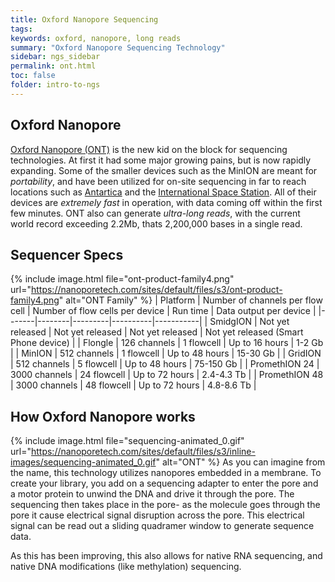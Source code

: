 ```yaml
---
title: Oxford Nanopore Sequencing
tags: 
keywords: oxford, nanopore, long reads
summary: "Oxford Nanopore Sequencing Technology"
sidebar: ngs_sidebar
permalink: ont.html
toc: false
folder: intro-to-ngs
---
```


## Oxford Nanopore
[Oxford Nanopore (ONT)](https://nanoporetech.com/) is the new kid on the block for sequencing technologies. At first it had some major growing pains, but is now rapidly expanding. Some of the smaller devices such as the MinION are meant for *portability*, and have been utilized for on-site sequencing in far to reach locations such as [Antartica](https://nanoporetech.com/resource-centre/real-time-dna-sequencing-antarctic-dry-valleys-using-oxford-nanopore-sequencer) and the [International Space Station](https://www.nature.com/articles/s41598-017-18364-0). All of their devices are *extremely fast* in operation, with data coming off within the first few minutes. ONT also can generate *ultra-long reads*, with the current world record exceeding 2.2Mb, thats 2,200,000 bases in a single read. 

## Sequencer Specs
{% include image.html file="ont-product-family4.png" url="https://nanoporetech.com/sites/default/files/s3/ont-product-family4.png" alt="ONT Family" %}
| Platform | Number of channels per flow cell | Number of flow cells per device | Run time | Data output per device |
|-------|--------|---------|----------|-----------|
| SmidgION | Not yet released | Not yet released | Not yet released | Not yet released (Smart Phone device) |
| Flongle | 126 channels | 1 flowcell | Up to 16 hours | 1-2 Gb |
| MinION | 512 channels | 1 flowcell | Up to 48 hours | 15-30 Gb |
| GridION | 512 channels | 5 flowcell | Up to 48 hours | 75-150 Gb |
| PromethION 24 | 3000 channels | 24 flowcell | Up to 72 hours | 2.4-4.3 Tb |
| PromethION 48 | 3000 channels | 48 flowcell | Up to 72 hours | 4.8-8.6 Tb |

## How Oxford Nanopore works
{% include image.html file="sequencing-animated_0.gif" url="https://nanoporetech.com/sites/default/files/s3/inline-images/sequencing-animated_0.gif" alt="ONT" %}
As you can imagine from the name, this technology utilizes nanopores embedded in a membrane. To create your library, you add on a sequencing adapter to enter the pore and a motor protein to unwind the DNA and drive it through the pore. The sequencing then takes place in the pore- as the molecule goes through the pore it cause electrical signal disruption across the pore. This electrical signal can be read out a sliding quadramer window to generate sequence data. 

As this has been improving, this also allows for native RNA sequencing, and native DNA modifications (like methylation) sequencing. 

